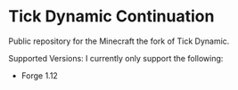 # Tick Dynamic Continuation
Public repository for the Minecraft the fork of Tick Dynamic.

Supported Versions:
I currently only support the following:
- Forge 1.12